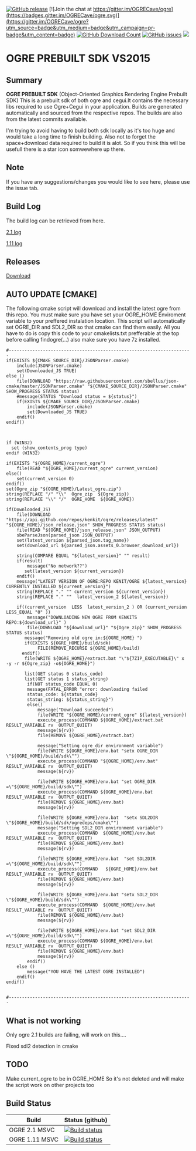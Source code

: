 [![GitHub release](https://img.shields.io/github/release/kenkit/ogre.svg)]()
[![Join the chat at https://gitter.im/OGRECave/ogre](https://badges.gitter.im/OGRECave/ogre.svg)](https://gitter.im/OGRECave/ogre?utm_source=badge&utm_medium=badge&utm_campaign=pr-badge&utm_content=badge)
[![GitHub Download Count](https://github-basic-badges.herokuapp.com/downloads/kenkit/ogre/total.svg)](https://github.com/kenkit/ogre/releases)
[![GitHub issues](https://img.shields.io/github/issues-raw/kenkit/ogre.svg)]()
![](Docs/ogre-logo-wetfloor.gif)


# OGRE PREBUILT SDK VS2015
## Summary
**OGRE PREBUILT SDK**
(Object-Oriented Graphics Rendering Engine Prebuilt SDK) 
This is a prebuilt sdk of both ogre and cegui.It contains the necessary libs required to use Ogre+Cegui in your application. 
Builds are generated automatically and sourced from the respective repos.
The builds are also from the latest commits available.

I'm trying to avoid having to build both sdk locally as it's too huge and would take a long time to finish building.
Also not to forget the space+download data required to build it is alot.
So if you think this will be usefull there is a star icon somwewhere up there.

## Note
If you have any suggestions/changes you would like to see here, please use the issue tab.

## Build Log
The build log can be retrieved from here.

[2.1  log](https://ci.appveyor.com/project/kenkit/ogre-6fnyg?fullLog=true)

[1.11 log](https://ci.appveyor.com/project/kenkit/ogre-mm8lb?fullLog=true)

## Releases
[Download](https://github.com/kenkit/ogre/releases)

## AUTO UPDATE [CMAKE]
The following cmake script will download and install the latest ogre from this repo.
You must make sure you have set your OGRE_HOME Enviroment variable to your preffered instalation location.
This script will automatically set OGRE_DIR and SDL2_DIR so that cmake can find them easily.
All you have to do is copy this code to your cmakelists.txt prefferable at the top before calling findogre(...) also make sure you have 7z installed.

```
#----------------------------------------------------------------------
if(EXISTS ${CMAKE_SOURCE_DIR}/JSONParser.cmake)
    include(JSONParser.cmake)
    set(Downloaded_JS TRUE)
else ()
    file(DOWNLOAD "https://raw.githubusercontent.com/sbellus/json-cmake/master/JSONParser.cmake" "${CMAKE_SOURCE_DIR}/JSONParser.cmake" SHOW_PROGRESS STATUS status)
    #message(STATUS "Download status = ${status}")
    if(EXISTS ${CMAKE_SOURCE_DIR}/JSONParser.cmake)
        include(JSONParser.cmake)
        set(Downloaded_JS TRUE)
    endif()
endif()



if (WIN32)
  set (show_contents_prog type)
endif (WIN32)

if(EXISTS "${OGRE_HOME}/current_ogre")
    file(READ "${OGRE_HOME}/current_ogre" current_version) 
else()
    set(current_version 0)
endif()
set(Ogre_zip "${OGRE_HOME}/Latest_ogre.zip")
string(REPLACE "/" "\\"  Ogre_zip  ${Ogre_zip})
string(REPLACE "\\" "/"  OGRE_HOME  ${OGRE_HOME})

if(Downloaded_JS)
    file(DOWNLOAD "https://api.github.com/repos/kenkit/ogre/releases/latest" "${OGRE_HOME}/json_release.json" SHOW_PROGRESS STATUS status)
    file(READ "${OGRE_HOME}/json_release.json" JSON_OUTPUT)
    sbeParseJson(parsed_json JSON_OUTPUT)
    set(latest_version ${parsed_json.tag_name})
    set(download_url ${parsed_json.assets_0.browser_download_url}) 

    string(COMPARE EQUAL "${latest_version}" "" result)
    if(result)
        message("No network??")  
       set(latest_version ${current_version})
    endif()
    message("LATEST VERSION OF OGRE:REPO KENIT/OGRE ${latest_version} CURRENTLY INSTALLED ${current_version}")
    string(REPLACE "." "" current_version ${current_version})
    string(REPLACE "." ""  latest_version_2 ${latest_version})
  
    if((current_version  LESS  latest_version_2 ) OR (current_version LESS_EQUAL "0" ))
        message("DOWNLOADING NEW OGRE FROM KENKITS REPO:${download_url}" )
        file(DOWNLOAD "${download_url}" "${Ogre_zip}" SHOW_PROGRESS STATUS status)
       message("Removing old ogre in:${OGRE_HOME} ")
       if(EXISTS ${OGRE_HOME}/build/sdk)
            FILE(REMOVE_RECURSE ${OGRE_HOME}/build)
      endif()
       file(WRITE ${OGRE_HOME}/extract.bat "\"${7ZIP_EXECUTABLE}\" x  -y -r ${Ogre_zip} -o${OGRE_HOME}")

       list(GET status 0 status_code)
       list(GET status 1 status_string)
        if(NOT status_code EQUAL 0)
        message(FATAL_ERROR "error: downloading failed
        status_code: ${status_code}
        status_string: ${status_string}")
        else()
            message("Download succeeded")
            file(WRITE "${OGRE_HOME}/current_ogre" ${latest_version})
            execute_process(COMMAND ${OGRE_HOME}/extract.bat RESULT_VARIABLE rv  OUTPUT_QUIET)
            message(${rv})
            file(REMOVE ${OGRE_HOME}/extract.bat)

            message("Setting ogre_dir environment variable")
            file(WRITE ${OGRE_HOME}/env.bat "setx OGRE_DIR \"${OGRE_HOME}/build/sdk\"")
            execute_process(COMMAND "${OGRE_HOME}/env.bat"  RESULT_VARIABLE rv  OUTPUT_QUIET)  
            message(${rv})

            file(WRITE ${OGRE_HOME}/env.bat "set OGRE_DIR =\"${OGRE_HOME}/build/sdk\"")
            execute_process(COMMAND ${OGRE_HOME}/env.bat  RESULT_VARIABLE rv  OUTPUT_QUIET)
            file(REMOVE ${OGRE_HOME}/env.bat)
            message(${rv})

            file(WRITE ${OGRE_HOME}/env.bat  "setx SDL2DIR \"${OGRE_HOME}/build/sdk/ogredeps/cmake\"")
            message("Setting SDL2_DIR environment variable")
            execute_process(COMMAND  ${OGRE_HOME}/env.bat RESULT_VARIABLE rv  OUTPUT_QUIET) 
            file(REMOVE ${OGRE_HOME}/env.bat) 
            message(${rv})

            file(WRITE ${OGRE_HOME}/env.bat  "set SDL2DIR =\"${OGRE_HOME}/build/sdk\"")
            execute_process(COMMAND   ${OGRE_HOME}/env.bat  RESULT_VARIABLE rv  OUTPUT_QUIET) 
            file(REMOVE ${OGRE_HOME}/env.bat) 
            message(${rv})

            file(WRITE ${OGRE_HOME}/env.bat "setx SDL2_DIR \"${OGRE_HOME}/build/sdk\"")
            execute_process(COMMAND  ${OGRE_HOME}/env.bat  RESULT_VARIABLE rv  OUTPUT_QUIET) 
            file(REMOVE ${OGRE_HOME}/env.bat)
            message(${rv})

            file(WRITE ${OGRE_HOME}/env.bat "set SDL2_DIR =\"${OGRE_HOME}/build/sdk\"")
            execute_process(COMMAND ${OGRE_HOME}/env.bat  RESULT_VARIABLE rv  OUTPUT_QUIET)
            file(REMOVE ${OGRE_HOME}/env.bat)
            message(${rv})
        endif()     
    else ()
        message("YOU HAVE THE LATEST OGRE INSTALLED")
    endif()
endif()


#----------------------------------------------------------------------
```
## What is not working
Only ogre 2.1 builds are failing, will work on this....

Fixed sdl2 detection in cmake

## TODO
Make current_ogre to be in OGRE_HOME So it's not deleted and will make the script work on other projects too
## Build Status
| Build | Status (github) |
|-------|-----------------|
| OGRE 2.1 MSVC | [![Build status](https://ci.appveyor.com/api/projects/status/q4q8yqy7uad0utmd?svg=true)](https://ci.appveyor.com/project/kenkit/ogre-6fnyg)
| OGRE 1.11 MSVC | [![Build status](https://ci.appveyor.com/api/projects/status/s0l07pa1uo7coda2?svg=true)](https://ci.appveyor.com/project/kenkit/ogre-mm8lb)
